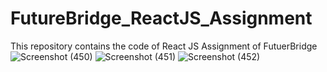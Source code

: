 # FutureBridge_ReactJS_Assignment
This repository contains the code of React JS Assignment of FutuerBridge
![Screenshot (450)](https://user-images.githubusercontent.com/80479635/170975608-577e4b57-ede3-4a32-af9d-32335e3794f1.png)
![Screenshot (451)](https://user-images.githubusercontent.com/80479635/170975690-57d51525-73c5-4659-94f3-95ccd77db702.png)
![Screenshot (452)](https://user-images.githubusercontent.com/80479635/170975704-19c7aa74-80aa-4ac7-94cd-aecfe3ee9ca8.png)
